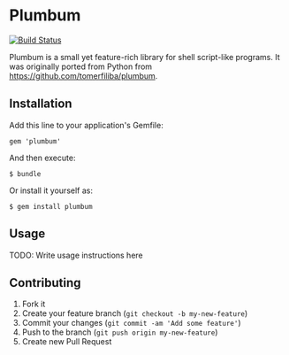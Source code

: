 # Plumbum

[![Build Status](https://travis-ci.org/meineerde/plumbum.svg?branch=master)](https://travis-ci.org/meineerde/plumbum)

Plumbum is a small yet feature-rich library for shell script-like programs.
It was originally ported from Python from 
https://github.com/tomerfiliba/plumbum.

## Installation

Add this line to your application's Gemfile:

    gem 'plumbum'

And then execute:

    $ bundle

Or install it yourself as:

    $ gem install plumbum

## Usage

TODO: Write usage instructions here

## Contributing

1. Fork it
2. Create your feature branch (`git checkout -b my-new-feature`)
3. Commit your changes (`git commit -am 'Add some feature'`)
4. Push to the branch (`git push origin my-new-feature`)
5. Create new Pull Request
